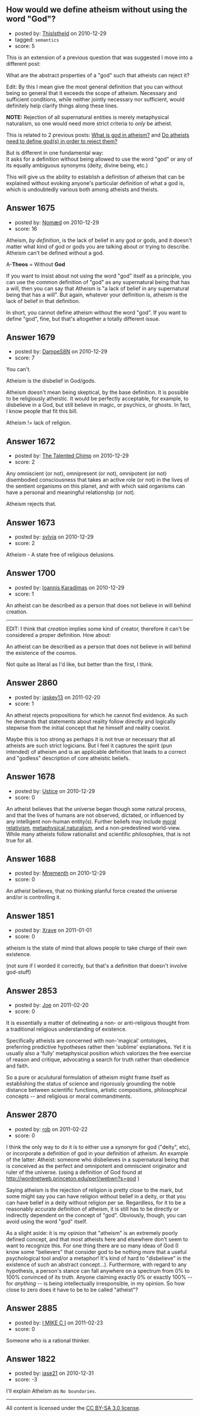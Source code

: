 ## How would we define atheism without using the word "God"?

- posted by: [ThisIstheId](https://stackexchange.com/users/-1/404-thisistheid) on 2010-12-29
- tagged: `semantics`
- score: 5

This is an extension of a previous question that was suggested I move into a different post:

What are the abstract properties of a "god" such that atheists can reject it? 

Edit: By this I mean give the most general definition that you can without being so general that it exceeds the scope of atheism. Necessary and sufficient conditions, while neither jointly necessary nor sufficient, would definitely help clarify things along these lines.

**NOTE:** Rejection of all supernatural entities is merely metaphysical naturalism, so one would need more strict criteria to *only* be atheist.

This is related to 2 previous posts: [What is god in atheism?][1] and [Do atheists need to define god(s) in order to reject them?][2]

But is different in one fundamental way:
<br>It asks for a definition without being allowed to use the word "god" or any of its equally ambiguous synonyms (deity, divine being, etc.)

This will give us the ability to establish a definition of atheism that can be explained without evoking anyone's particular definition of what a god is, which is undoubtedly various both among atheists and theists.

  [1]: http://atheism.stackexchange.com/questions/322/what-is-god-in-atheism
  [2]: http://atheism.stackexchange.com/questions/1453/do-atheists-need-to-define-gods-in-order-to-reject-them
                


## Answer 1675

- posted by: [Nomæd](https://stackexchange.com/users/-1/27-nom-d) on 2010-12-29
- score: 16

<p>Atheism, <em>by definition</em>, is the lack of belief in any god or gods, and it doesn't matter what kind of god or gods you are talking about or trying to describe. Atheism can't be defined without a god. </p>

<p>A-<strong>Theos</strong> = Without <strong>God</strong></p>

<p>If you want to insist about not using the word "god" itself as a principle, you can use the common definition of "god" as any supernatural being that has a will, then you can say that Atheism is "a lack of belief in any supernatural being that has a will". But again, whatever your definition is, atheism is the lack of belief in that definition. </p>

<p>In short, you cannot define atheism without the word "god". If you want to define "god", fine, but that's altogether a totally different issue.</p>



## Answer 1679

- posted by: [DampeS8N](https://stackexchange.com/users/-1/587-dampes8n) on 2010-12-29
- score: 7

<p>You can't.</p>

<p>Atheism is the disbelief in God/gods.</p>

<p>Atheism doesn't mean being skeptical, by the base definition. It is possible to be religiously atheistic. It would be perfectly acceptable, for example, to disbelieve in a God, but still believe in magic, or psychics, or ghosts. In fact, I know people that fit this bill.</p>

<p>Atheism != lack of religion.</p>



## Answer 1672

- posted by: [The Talented Chimp](https://stackexchange.com/users/-1/210-the-talented-chimp) on 2010-12-29
- score: 2

<p>Any omniscient (or not), omnipresent (or not), omnipotent (or not) disembodied consciousness that takes an active role (or not) in the lives of the sentient organisms on this planet, and with which said organisms can have a personal and meaningful relationship (or not).</p>

<p>Atheism rejects that.</p>



## Answer 1673

- posted by: [sylvia](https://stackexchange.com/users/-1/609-sylvia) on 2010-12-29
- score: 2

<p>Atheism - A state free of religious delusions.</p>



## Answer 1700

- posted by: [Ioannis Karadimas](https://stackexchange.com/users/-1/619-ioannis-karadimas) on 2010-12-29
- score: 1

<p>An atheist can be described as a person that does not believe in will behind creation.</p>

<hr>

<p>EDIT: I think that <em>creation</em> implies some kind of creator, therefore it can't be considered a proper definition. How about: </p>

<p>An atheist can be described as a person that does not believe in will behind the existence of the cosmos.</p>

<p>Not quite as literal as I'd like, but better than the first, I think.</p>



## Answer 2860

- posted by: [jaskey13](https://stackexchange.com/users/-1/1107-jaskey13) on 2011-02-20
- score: 1

<p>An atheist rejects propositions for which he cannot find evidence. As such he demands that statements about reality follow directly and logically stepwise from the initial concept that he himself and reality coexist.</p>

<p>Maybe this is too strong as perhaps it is not true or necessary that all atheists are such strict logicians. But I feel it captures the spirit (pun intended) of atheism and is an applicable definition that leads to a correct and "godless" description of core atheistic beliefs. </p>



## Answer 1678

- posted by: [Ustice](https://stackexchange.com/users/-1/541-ustice) on 2010-12-29
- score: 0

<p>An atheist believes that the universe began though some natural process, and that the lives of humans are not observed, dictated, or influenced by any intelligent non-human entity(s). Further beliefs may include <a href="http://en.wikipedia.org/wiki/Moral_relativism" rel="nofollow">moral relativism</a>, <a href="http://en.wikipedia.org/wiki/Metaphysical_naturalism" rel="nofollow">metaphysical naturalism</a>, and a non-predestined world-view. While many atheists follow rationalist and scientific philosophies, that is not true for all.</p>



## Answer 1688

- posted by: [Mnementh](https://stackexchange.com/users/-1/439-mnementh) on 2010-12-29
- score: 0

<p>An atheist believes, that no thinking planful force created the universe and/or is controlling it.</p>



## Answer 1851

- posted by: [Xrave](https://stackexchange.com/users/-1/668-xrave) on 2011-01-01
- score: 0

<p>atheism is the state of mind that allows people to take charge of their own existence.</p>

<p>(not sure if I worded it correctly, but that's a definition that doesn't involve god-stuff)</p>



## Answer 2853

- posted by: [Joe](https://stackexchange.com/users/-1/1064-joe) on 2011-02-20
- score: 0

<p>It is essentially a matter of delineating a non- or anti-religious thought from a traditional religious understanding of existence. </p>

<p>Specifically atheists are concerned with non-'magical' ontologies, preferring predictive hypotheses rather then 'sublime' explanations. Yet it is usually also a 'fully' metaphysical position which valorizes the free exercise of reason and critique, advocating a search for truth rather than obedience and faith.</p>

<p>So a pure or aculutural formulation of atheism might frame itself as establishing the status of science and rigorously grounding the noble distance between scientific functions, artistic compositions, philosophical concepts -- and religious or moral commandments.</p>



## Answer 2870

- posted by: [rob](https://stackexchange.com/users/-1/1028-rob) on 2011-02-22
- score: 0

<p>I think the only way to do it is to either use a synonym for god ("deity", etc), or incorporate a definition of god in your definition of atheism.  An example of the latter:  Atheist:  someone who disbelieves in a supernatural being that is conceived as the perfect and omnipotent and omniscient originator and ruler of the universe.  (using a definition of God found at <a href="http://wordnetweb.princeton.edu/perl/webwn?s=god" rel="nofollow">http://wordnetweb.princeton.edu/perl/webwn?s=god</a> )</p>

<p>Saying atheism is the rejection of religion is pretty close to the mark, but some might say you can have religion without belief in a deity, or that you can have belief in a deity without religion per se. Regardless, for it to be a reasonably accurate definition of atheism, it is still has to be directly or indirectly dependent on the concept of "god". Obviously, though, you can avoid using the word "god" itself.</p>

<p>As a slight aside: it is my opinion that "atheism" is an extremely poorly defined concept, and that most atheists here and elsewhere don't seem to want to recognize this. For one thing there are so many ideas of God (I know some "believers" that consider god to be nothing more that a useful psychological tool and/or a metaphor!  It's kind of hard to "disbelieve" in the existence of such an abstract concept...).  Furthermore, with regard to any hypothesis, a person's stance can fall anywhere on a spectrum from 0% to 100% convinced of its truth.  Anyone claiming exactly 0% or exactly 100% -- for <em>anything</em> -- is being intellectually irresponsible, in my opinion.  So how close to zero does it have to be to be called "atheist"?</p>



## Answer 2885

- posted by: [I MIKE C I](https://stackexchange.com/users/-1/1133-i-mike-c-i) on 2011-02-23
- score: 0

<p>Someone who is a rational thinker.</p>



## Answer 1822

- posted by: [jase21](https://stackexchange.com/users/-1/639-jase21) on 2010-12-31
- score: -3

<p>I'll explain Atheism as <code>No boundaries</code>.</p>




---

All content is licensed under the [CC BY-SA 3.0 license](https://creativecommons.org/licenses/by-sa/3.0/).
